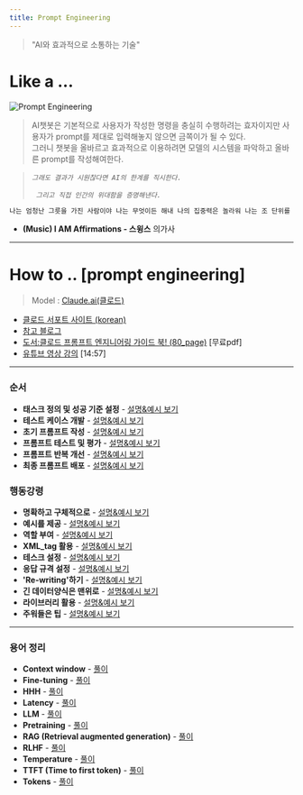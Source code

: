 ```yaml
---
title: Prompt Engineering
---
```



> "AI와 효과적으로 소통하는 기술"


# Like a …


![Prompt Engineering](/static/정서적소통.png)
> AI챗봇은 기본적으로 사용자가 작성한 명령을 충실히 수행하려는 효자이지만
> 사용자가 prompt를 제대로 입력해놓지 않으면 금쪽이가 될 수 있다. </br>
> 그러니 챗봇을 올바르고 효과적으로 이용하려면 모델의 시스템을 파악하고 올바른 prompt를 작성해여한다.


>  *`그래도 결과가 시원찮다면 AI의 한계를 직시한다.`*
> 
> *` 그리고 직접 인간의 위대함을 증명해낸다.`*


```html
나는 엄청난 그릇을 가진 사람이야 나는 무엇이든 해내 나의 집중력은 놀라워 나는 조 단위를 버는 사람이야 나는 용감해 나는 배짱이 두둑해 나는 쩔어 나는 무한한 가능성을 가졌어 나는 앞만 보고 달려 나 자체가 기적이야 나는 자신감이 무한해 나는 원하는 건 다 가져 나는 천재야 나는 습득력이 남달라 나는 위대해 나는 너무 창의적이야 나는 에너지가 흘러내려 나는 정직해도 잘 돼 나는 매력 있어 모두가 나를 동경해 나는 파워풀해 나는 아이디어가 계속 나와 나는 긍정적이야 나는 모든 문제를 쉽게 해결해 나는 여유를 갖고 일해 나는 감정을 다스리는 사람이야 나는 성숙해 나는 성실함의 표본이야 나는 통이 커 나는 무엇이든 얻어내 나는 상상력으로 내 세상을 창조해 나는 나를 발전시켜 나는 남들에게 영감이야 나는 중심을 잘 잡아 나는 돈을 버는 허슬러야 나는 내 갈 길 가는 사람이야 나는 보스야 나는 카리스매틱해 나는 지식을 사랑해 나는 인류를 사랑해 나는 내 자신에게 관대해 나는 나와 모두를 용서해 나는 현재에 집중해 나는 실수해도 일어나 나는 사랑으로 가득 차 있어 나는 나야 나는 내 주관을 믿어 나는 너무 특별해 나는 섹시해 나는 내가 원하는 이성을 만나 나는 추진 그 자체야 나는 엄청난 그릇을 가진 사람이야 나는 무엇이든 해내 나의 집중력은 놀라워 나는 조 단위를 버는 사람이야 나는 용감해 나는 배짱이 두둑해 나는 쩔어 나는 무한한 가능성을 가졌어 나는 앞만 보고 달려 나 자체가 기적이야 나는 자신감이 무한해 나는 원하는 건 다 가져 나는 천재야 나는 습득력이 남달라 나는 위대해 나는 너무 창의적이야 나는 에너지가 흘러내려 나는 정직해도 잘 돼 나는 매력 있어 모두가 나를 동경해 나는 파워풀해 나는 아이디어가 계속 나와 나는 긍정적이야 나는 모든 문제를 쉽게 해결해 나는 여유를 갖고 일해 나는 감정을 다스리는 사람이야 나는 성숙해 나는 성실함의 표본이야 나는 통이 커 나는 무엇이든 얻어내 나는 상상력으로 내 세상을 창조해 나는 나를 발전시켜 나는 남들에게 영감이야 나는 중심을 잘 잡아 나는 돈을 버는 허슬러야 나는 내 갈 길 가는 사람이야 나는 보스야 나는 카리스매틱해 나는 지식을 사랑해 나는 인류를 사랑해 나는 내 자신에게 관대해 나는 나와 모두를 용서해 나는 현재에 집중해 나는 실수해도 일어나 나는 사랑으로 가득 차 있어 나는 나야 나는 내 주관을 믿어 나는 너무 특별해 나는 섹시해 나는 내가 원하는 이성을 만나 나는 추진 그 자체야 나는 엄청난 그릇을 가진 사람이야 나는 무엇이든 해내 나의 집중력은 놀라워 나는 조 단위를 버는 사람이야 나는 용감해 나는 배짱이 두둑해 나는 쩔어 나는 무한한 가능성을 가졌어 나는 앞만 보고 달려 나 자체가 기적이야 나는 자신감이 무한해 나는 원하는 건 다 가져 나는 천재야 나는 습득력이 남달라 나는 위대해 나는 너무 창의적이야 나는 에너지가 흘러내려 나는 정직해도 잘 돼 나는 매력 있어 모두가 나를 동경해 나는 파워풀해 나는 아이디어가 계속 나와 나는 긍정적이야 나는 모든 문제를 쉽게 해결해 나는 여유를 갖고 일해 나는 감정을 다스리는 사람이야 나는 성숙해 나는 성실함의 표본이야 나는 통이 커 나는 무엇이든 얻어내 나는 상상력으로 내 세상을 창조해 나는 나를 발전시켜 나는 남들에게 영감이야 나는 중심을 잘 잡아 나는 돈을 버는 허슬러야 나는 내 갈 길 가는 사람이야 나는 보스야 나는 카리스매틱해 나는 지식을 사랑해 나는 인류를 사랑해 나는 내 자신에게 관대해 나는 나와 모두를 용서해 나는 현재에 집중해 나는 실수해도 일어나 나는 사랑으로 가득 차 있어 나는 나야 나는 내 주관을 믿어 나는 너무 특별해 나는 섹시해 나는 내가 원하는 이성을 만나 나는 추진 그 자체야 나는 엄청난 그릇을 가진 사람이야 나는 무엇이든 해내 나의 집중력은 놀라워 나는 조 단위를 버는 사람이야 나는 용감해 나는 배짱이 두둑해 나는 쩔어 나는 무한한 가능성을 가졌어 나는 앞만 보고 달려 나 자체가 기적이야 나는 자신감이 무한해 나는 원하는 건 다 가져 나는 천재야 나는 습득력이 남달라 나는 위대해 나는 너무 창의적이야 나는 에너지가 흘러내려 나는 정직해도 잘 돼 나는 매력 있어 모두가 나를 동경해 나는 파워풀해 나는 아이디어가 계속 나와 나는 긍정적이야 나는 모든 문제를 쉽게 해결해 나는 여유를 갖고 일해 나는 감정을 다스리는 사람이야 나는 성숙해 나는 성실함의 표본이야 나는 통이 커 나는 무엇이든 얻어내 나는 상상력으로 내 세상을 창조해 나는 나를 발전시켜 나는 남들에게 영감이야 나는 중심을 잘 잡아 나는 돈을 버는 허슬러야 나는 내 갈 길 가는 사람이야 나는 보스야 나는 카리스매틱해 나는 지식을 사랑해 나는 인류를 사랑해 나는 내 자신에게 관대해 나는 나와 모두를 용서해 나는 현재에 집중해 나는 실수해도 일어나 나는 사랑으로 가득 차 있어 나는 나야 나는 내 주관을 믿어 나는 너무 특별해 나는 섹시해 나는 내가 원하는 이성을 만나 나는 추진 그 자체야
```
- **(Music) I AM Affirmations - 스윙스** 의가사

---

# How to .. [**prompt engineering**]

> Model : [Claude.ai(클로드)](../Contents/Claude.ai)
  - [클로드 서포트 사이트 (korean)](https://support.anthropic.com/ko/)
  - [참고 블로그](https://www.magicaiprompts.com/blog/2024/04/21/claude-prompt-engineering-complete-guide)
  - [도서:클로드 프롬프트 엔지니어링 가이드 북! (80_page)](#) [무료pdf]
  - [유튜브 영상 강의](https://youtu.be/_sLSFlXAuqs?si=ESJpPw3UcW_k5gQz) [14:57]

---
### 순서
- **태스크 정의 및 성공 기준 설정** - [설명&예시 보기](#)
- **테스트 케이스 개발** - [설명&예시 보기](#)
- **초기 프롬프트 작성** - [설명&예시 보기](#)
- **프롬프트 테스트 및 평가** - [설명&예시 보기](#)
- **프롬프트 반복 개선** - [설명&예시 보기](#)
- **최종 프롬프트 배포** - [설명&예시 보기](#)
### 행동강령  
- **명확하고 구체적으로** - [설명&예시 보기](#)
- **예시를 제공** - [설명&예시 보기](#)
- **역할 부여** - [설명&예시 보기](#)
- **XML_tag 활용** - [설명&예시 보기](#)
- **테스크 설정** - [설명&예시 보기](#)
- **응답 규격 설정** - [설명&예시 보기](#)
- **'Re-writing'하기** - [설명&예시 보기](#)
- **긴 데이터양식은 맨위로** - [설명&예시 보기](#)
- **라이브러리 활용** - [설명&예시 보기](#)
- **주워들은 팁** - [설명&예시 보기](#)
----
### 용어 정리
- **Context window** - [풀이](#)
- **Fine-tuning** - [풀이](#)
- **HHH** - [풀이](#)
- **Latency** - [풀이](#)
- **LLM** - [풀이](#)
- **Pretraining** - [풀이](#)
- **RAG (Retrieval augmented generation)** - [풀이](#)
- **RLHF** - [풀이](#)
- **Temperature** - [풀이](#)
- **TTFT (Time to first token)** - [풀이](#)
- **Tokens** - [풀이](#)

